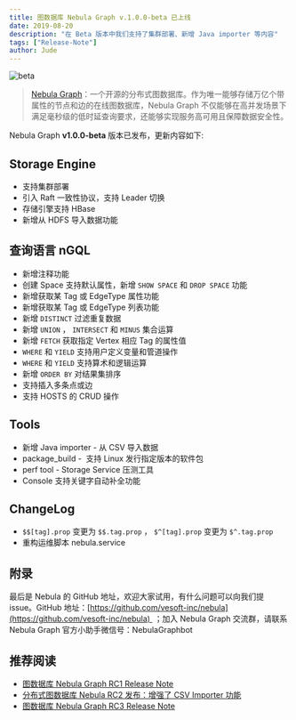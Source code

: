 ```yaml
---
title: 图数据库 Nebula Graph v.1.0.0-beta 已上线
date: 2019-08-20
description: "在 Beta 版本中我们支持了集群部署、新增 Java importer 等内容"
tags: ["Release-Note"]
author: Jude
---
```


![beta](https://www-cdn.nebula-graph.com.cn/nebula-blog/Beta01.png)

> [Nebula Graph](https://github.com/vesoft-inc/nebula "Nebula Graph")：一个开源的分布式图数据库。作为唯一能够存储万亿个带属性的节点和边的在线图数据库，Nebula Graph 不仅能够在高并发场景下满足毫秒级的低时延查询要求，还能够实现服务高可用且保障数据安全性。

Nebula Graph **v1.0.0-beta** 版本已发布，更新内容如下:

## Storage Engine

- 支持集群部署
- 引入 Raft 一致性协议，支持 Leader 切换
- 存储引擎支持 HBase
- 新增从 HDFS 导入数据功能

## 查询语言 nGQL

- 新增注释功能
- 创建 Space 支持默认属性，新增 `SHOW SPACE` 和 `DROP SPACE` 功能
- 新增获取某 Tag 或 EdgeType 属性功能
- 新增获取某 Tag 或 EdgeType 列表功能
- 新增 `DISTINCT` 过滤重复数据
- 新增 `UNION` ， `INTERSECT` 和 `MINUS` 集合运算
- 新增 `FETCH` 获取指定 Vertex 相应 Tag 的属性值
- `WHERE` 和 `YIELD` 支持用户定义变量和管道操作
- `WHERE` 和 `YIELD` 支持算术和逻辑运算
- 新增 `ORDER BY` 对结果集排序
- 支持插入多条点或边
- 支持 HOSTS 的 CRUD 操作

## Tools

- 新增 Java importer - 从 CSV 导入数据
- package_build -  支持 Linux 发行指定版本的软件包
- perf tool - Storage Service 压测工具
- Console 支持关键字自动补全功能

## ChangeLog

- `$$[tag].prop` 变更为 `$$.tag.prop` ， `$^[tag].prop` 变更为 `$^.tag.prop` 
- 重构运维脚本 nebula.service

## 附录

最后是 Nebula 的 GitHub 地址，欢迎大家试用，有什么问题可以向我们提 issue。GitHub 地址：[https://github.com/vesoft-inc/nebula](https://github.com/vesoft-inc/nebula)  ；加入 Nebula Graph 交流群，请联系 Nebula Graph 官方小助手微信号：NebulaGraphbot

## 推荐阅读

- [图数据库 Nebula Graph RC1 Release Note](https://nebula-graph.io/cn/posts/nebula-graph-rc1-release-note/)
- [分布式图数据库 Nebula RC2 发布：增强了 CSV Importer 功能](https://nebula-graph.io/cn/posts/nebula-graph-rc2-release-note/)
- [图数据库 Nebula Graph RC3 Release Note](https://nebula-graph.io/cn/posts/nebula-graph-rc3-release-note/)